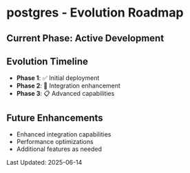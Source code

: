 # postgres - Evolution Roadmap

## Current Phase: Active Development

## Evolution Timeline

- **Phase 1**: ✅ Initial deployment
- **Phase 2**: 🔄 Integration enhancement
- **Phase 3**: 📋 Advanced capabilities

## Future Enhancements

- Enhanced integration capabilities
- Performance optimizations
- Additional features as needed

Last Updated: 2025-06-14
